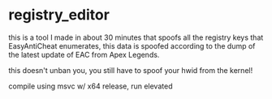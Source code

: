 # registry_editor
this is a tool I made in about 30 minutes that spoofs all the registry keys that EasyAntiCheat enumerates, this data is spoofed according to the dump of the latest update of EAC from Apex Legends.

this doesn't unban you, you still have to spoof your hwid from the kernel!

compile using msvc w/ x64 release, run elevated
